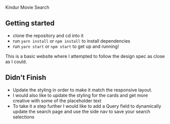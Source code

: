 Kindur Movie Search

## Getting started

* clone the repository and cd into it
* run `yarn install` or `npm install` to install dependencies
* run `yarn start` or `npm start` to get up and running!

This is a basic website where I attempted to follow the design spec as close as I could.

## Didn't Finish

* Update the styling in order to make it match the responsive layout.
* I would also like to update the styling for the cards and get more creative with some of the placeholder text
* To take it a step further I would like to add a Query field to dynamically update the search page and use the side nav to save your search selections
